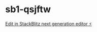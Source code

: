 # sb1-qsjftw

[Edit in StackBlitz next generation editor ⚡️](https://stackblitz.com/~/github.com/zb55unleashed/sb1-qsjftw)